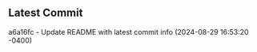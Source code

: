 
## Latest Commit
a6a16fc - Update README with latest commit info (2024-08-29 16:53:20 -0400) <Yunxi-Zhou>
